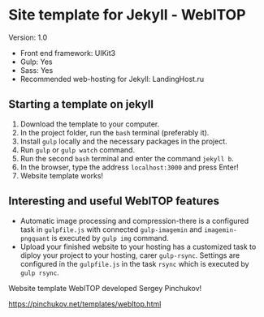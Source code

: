 # Site template for Jekyll - WeblTOP

Version: 1.0

- Front end framework: UIKit3
- Gulp: Yes
- Sass: Yes
- Recommended web-hosting for Jekyll: LandingHost.ru

## Starting a template on jekyll

1. Download the template to your computer.
2. In the project folder, run the `bash` terminal (preferably it).
3. Install `gulp` locally and the necessary packages in the project.
4. Run `gulp` or `gulp watch` command.
5. Run the second `bash` terminal and enter the command `jekyll b`.
6. In the browser, type the address `localhost:3000` and press Enter!
7. Website template works!

## Interesting and useful WeblTOP features

* Automatic image processing and compression-there is a configured task in `gulpfile.js` with connected `gulp-imagemin` and `imagemin-pngquant` is executed by `gulp img` command.
* Upload your finished website to your hosting has a customized task to diploy your project to your hosting, carer `gulp-rsync`. Settings are configured in the `gulpfile.js` in the task `rsync` which is executed by `gulp rsync`.


Website template WeblTOP developed Sergey Pinchukov!

https://pinchukov.net/templates/webltop.html